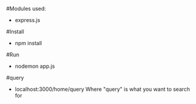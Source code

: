 #Modules used:
- express.js 

#Install
- npm install 

#Run
- nodemon app.js

#query
- localhost:3000/home/query
  Where "query" is what you want to search for 

